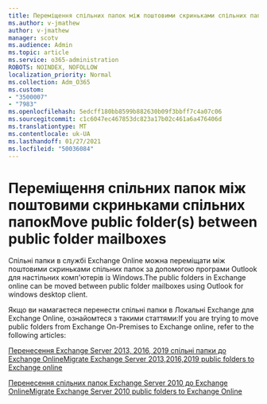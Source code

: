 ```yaml
---
title: Переміщення спільних папок між поштовими скриньками спільних папок
ms.author: v-jmathew
author: v-jmathew
manager: scotv
ms.audience: Admin
ms.topic: article
ms.service: o365-administration
ROBOTS: NOINDEX, NOFOLLOW
localization_priority: Normal
ms.collection: Adm_O365
ms.custom:
- "3500007"
- "7983"
ms.openlocfilehash: 5edcff180bb8599b882630b09f3bbff7c4a07c06
ms.sourcegitcommit: c1c6047ec467853dc823a17b02c461a6a476406d
ms.translationtype: MT
ms.contentlocale: uk-UA
ms.lasthandoff: 01/27/2021
ms.locfileid: "50036084"
---
```

# <a name="move-public-folders-between-public-folder-mailboxes"></a><span data-ttu-id="02787-102">Переміщення спільних папок між поштовими скриньками спільних папок</span><span class="sxs-lookup"><span data-stu-id="02787-102">Move public folder(s) between public folder mailboxes</span></span>

<span data-ttu-id="02787-103">Спільні папки в службі Exchange Online можна переміщати між поштовими скриньками спільних папок за допомогою програми Outlook для настільних комп'ютерів із Windows.</span><span class="sxs-lookup"><span data-stu-id="02787-103">The public folders in Exchange online can be moved between public folder mailboxes using Outlook for windows desktop client.</span></span>

<span data-ttu-id="02787-104">Якщо ви намагаєтеся перенести спільні папки в Локальні Exchange для Exchange Online, ознайомтеся з такими статтями:</span><span class="sxs-lookup"><span data-stu-id="02787-104">If you are trying to move public folders from Exchange On-Premises to Exchange online, refer to the following articles:</span></span>

[<span data-ttu-id="02787-105">Перенесення Exchange Server 2013, 2016, 2019 спільні папки до Exchange Online</span><span class="sxs-lookup"><span data-stu-id="02787-105">Migrate Exchange Server 2013,2016,2019 public folders to Exchange online</span></span>](https://aka.ms/ModernPFToEXO)

[<span data-ttu-id="02787-106">Перенесення спільних папок Exchange Server 2010 до Exchange Online</span><span class="sxs-lookup"><span data-stu-id="02787-106">Migrate Exchange Server 2010 public folders to Exchange Online</span></span>](https://aka.ms/LegacyPFToEXO)
